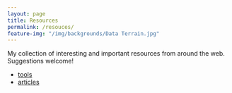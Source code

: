 ```yaml
---
layout: page
title: Resources
permalink: /resouces/
feature-img: "/img/backgrounds/Data Terrain.jpg"
---
```


My collection of interesting and important resources from around the web. Suggestions welcome!

* [tools](resources/tools)
* [articles](resources/articles)
